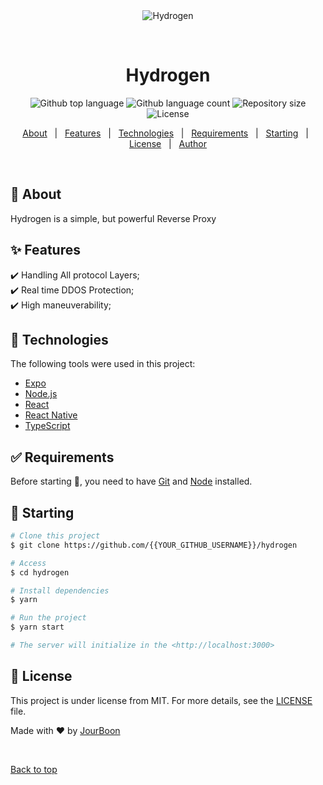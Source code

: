 <div align="center" id="top"> 
  <img src="./.github/app.gif" alt="Hydrogen" />

  &#xa0;

  <!-- <a href="https://hydrogen.netlify.app">Demo</a> -->
</div>

<h1 align="center">Hydrogen</h1>

<p align="center">
  <img alt="Github top language" src="https://img.shields.io/github/languages/top/JourBoon/hydrogen?color=56BEB8">

  <img alt="Github language count" src="https://img.shields.io/github/languages/count/JourBoon/hydrogen?color=56BEB8">

  <img alt="Repository size" src="https://img.shields.io/github/repo-size/JourBoon/hydrogen?color=56BEB8">

  <img alt="License" src="https://img.shields.io/github/license/JourBoon/hydrogen?color=56BEB8">

  <!-- <img alt="Github issues" src="https://img.shields.io/github/issues/{{YOUR_GITHUB_USERNAME}}/hydrogen?color=56BEB8" /> -->

  <!-- <img alt="Github forks" src="https://img.shields.io/github/forks/{{YOUR_GITHUB_USERNAME}}/hydrogen?color=56BEB8" /> -->

  <!-- <img alt="Github stars" src="https://img.shields.io/github/stars/{{YOUR_GITHUB_USERNAME}}/hydrogen?color=56BEB8" /> -->
</p>

<!-- Status -->

<!-- <h4 align="center"> 
	🚧  Hydrogen 🚀 Under construction...  🚧
</h4> 

<hr> -->

<p align="center">
  <a href="#dart-about">About</a> &#xa0; | &#xa0; 
  <a href="#sparkles-features">Features</a> &#xa0; | &#xa0;
  <a href="#rocket-technologies">Technologies</a> &#xa0; | &#xa0;
  <a href="#white_check_mark-requirements">Requirements</a> &#xa0; | &#xa0;
  <a href="#checkered_flag-starting">Starting</a> &#xa0; | &#xa0;
  <a href="#memo-license">License</a> &#xa0; | &#xa0;
  <a href="https://github.com/{{YOUR_GITHUB_USERNAME}}" target="_blank">Author</a>
</p>

<br>

## :dart: About ##

Hydrogen is a simple, but powerful Reverse Proxy

## :sparkles: Features ##

:heavy_check_mark: Handling All protocol Layers;\
:heavy_check_mark: Real time DDOS Protection;\
:heavy_check_mark: High maneuverability;

## :rocket: Technologies ##

The following tools were used in this project:

- [Expo](https://expo.io/)
- [Node.js](https://nodejs.org/en/)
- [React](https://pt-br.reactjs.org/)
- [React Native](https://reactnative.dev/)
- [TypeScript](https://www.typescriptlang.org/)

## :white_check_mark: Requirements ##

Before starting :checkered_flag:, you need to have [Git](https://git-scm.com) and [Node](https://nodejs.org/en/) installed.

## :checkered_flag: Starting ##

```bash
# Clone this project
$ git clone https://github.com/{{YOUR_GITHUB_USERNAME}}/hydrogen

# Access
$ cd hydrogen

# Install dependencies
$ yarn

# Run the project
$ yarn start

# The server will initialize in the <http://localhost:3000>
```

## :memo: License ##

This project is under license from MIT. For more details, see the [LICENSE](LICENSE.md) file.


Made with :heart: by <a href="https://github.com/JourBoon" target="_blank">JourBoon</a>

&#xa0;

<a href="#top">Back to top</a>
